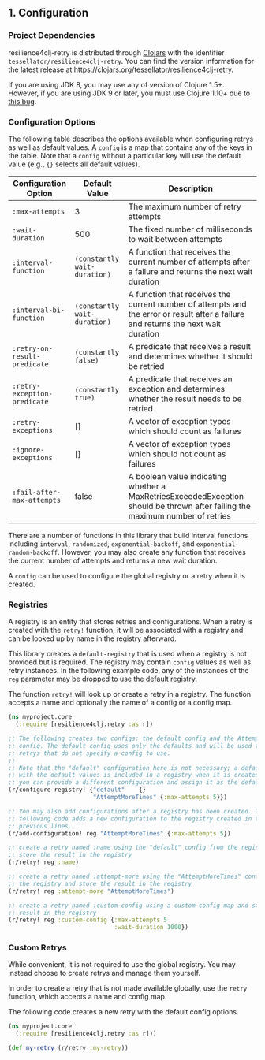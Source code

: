 ## 1. Configuration

### Project Dependencies

resilience4clj-retry is distributed through [Clojars](https://clojars.org) with
the identifier `tessellator/resilience4clj-retry`. You can find the version
information for the latest release at
https://clojars.org/tessellator/resilience4clj-retry.

If you are using JDK 8, you may use any of version of Clojure 1.5+. However, if
you are using JDK 9 or later, you must use Clojure 1.10+ due
to [this bug](https://clojure.atlassian.net/browse/CLJ-2284).

### Configuration Options

The following table describes the options available when configuring retrys as
well as default values. A `config` is a map that contains any of the keys in the
table. Note that a `config` without a particular key will use the default value
(e.g., `{}` selects all default values).

| Configuration Option         | Default Value                | Description                                                                                                                        |
| ---------------------------- | ---------------------------- | ---------------------------------------------------------------------------------------------------------------------------------- |
| `:max-attempts`              | 3                            | The maximum number of retry attempts                                                                                               |
| `:wait-duration`             | 500                          | The fixed number of milliseconds to wait between attempts                                                                          |
| `:interval-function`         | `(constantly wait-duration)` | A function that receives the current number of attempts after a failure and returns the next wait duration                         |
| `:interval-bi-function`      | `(constantly wait-duration)` | A function that receives the current number of attempts and the error or result after a failure and returns the next wait duration |
| `:retry-on-result-predicate` | `(constantly false)`         | A predicate that receives a result and determines whether it should be retried                                                     |
| `:retry-exception-predicate` | `(constantly true)`          | A predicate that receives an exception and determines whether the result needs to be retried                                       |
| `:retry-exceptions`          | []                           | A vector of exception types which should count as failures                                                                         |
| `:ignore-exceptions`         | []                           | A vector of exception types which should not count as failures                                                                     |
| `:fail-after-max-attempts`   | false                        | A boolean value indicating whether a MaxRetriesExceededException should be thrown after failing the maximum number of retries      |

There are a number of functions in this library that build interval functions
including `interval`, `randomized`, `exponential-backoff`, and
`exponential-random-backoff`. However, you may also create any function that
receives the current number of attempts and returns a new wait duration.

A `config` can be used to configure the global registry or a retry when it is
created.

### Registries

A registry is an entity that stores retries and configurations. When a retry is
created with the `retry!` function, it will be associated with a registry and
can be looked up by name in the registry afterward.

This library creates a `default-registry` that is used when a registry is not
provided but is required. The registry may contain `config` values as well as
retry instances. In the following example code, any of the instances of the
`reg` parameter may be dropped to use the default registry.

The function `retry!` will look up or create a retry in a registry. The function
accepts a name and optionally the name of a config or a config map.

```clojure
(ns myproject.core
  (:require [resilience4clj.retry :as r])

;; The following creates two configs: the default config and the AttemptMoreTimes
;; config. The default config uses only the defaults and will be used to create
;; retrys that do not specify a config to use.
;;
;; Note that the "default" configuration here is not necessary; a default config
;; with the default values is included in a registry when it is created. However,
;; you can provide a different configuration and assign it as the default config.
(r/configure-registry! {"default"    {}
                        "AttemptMoreTimes" {:max-attempts 5}})

;; You may also add configurations after a registry has been created. The
;; following code adds a new configuration to the registry created in the
;; previous lines.
(r/add-configuration! reg "AttemptMoreTimes" {:max-attempts 5})

;; create a retry named :name using the "default" config from the registry and
;; store the result in the registry
(r/retry! reg :name)

;; create a retry named :attempt-more using the "AttemptMoreTimes" config from
;; the registry and store the result in the registry
(r/retry! reg :attempt-more "AttemptMoreTimes")

;; create a retry named :custom-config using a custom config map and store the
;; result in the registry
(r/retry! reg :custom-config {:max-attempts 5
                              :wait-duration 1000})
```

### Custom Retrys

While convenient, it is not required to use the global registry. You may instead
choose to create retrys and manage them yourself.

In order to create a retry that is not made available globally, use the `retry`
function, which accepts a name and config map.

The following code creates a new retry with the default config options.

```clojure
(ns myproject.core
  (:require [resilience4clj.retry :as r]))

(def my-retry (r/retry :my-retry))
```
